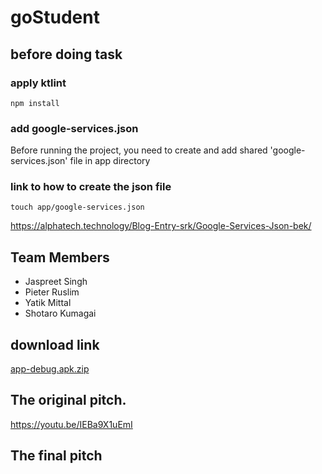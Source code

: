 # goStudent
## before doing task
### apply ktlint
```
npm install
```
### add google-services.json
Before running the project, you need to create and add shared 'google-services.json' file in app directory

### link to how to create the json file
```
touch app/google-services.json
```
https://alphatech.technology/Blog-Entry-srk/Google-Services-Json-bek/


## Team Members
- Jaspreet Singh
- Pieter Ruslim
- Yatik Mittal
- Shotaro Kumagai

## download link
[app-debug.apk.zip](https://github.com/shotarokuma/goStudent/files/10172151/app-debug.apk.zip)


## The original pitch.
https://youtu.be/IEBa9X1uEmI

## The final pitch
